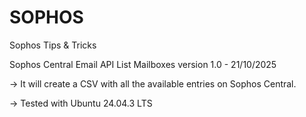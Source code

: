 # SOPHOS
Sophos Tips &amp; Tricks

Sophos Central Email API List Mailboxes version 1.0 - 21/10/2025

-> It will create a CSV with all the available entries on Sophos Central.

-> Tested with Ubuntu 24.04.3 LTS
